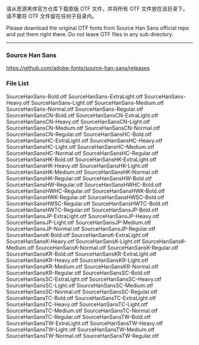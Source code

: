 请从思源黑体官方仓库下载原版 OTF 文件，并将所有 OTF 文件放在该目录下。请不要将 OTF 文件留在任何子目录内。

Please download the original OTF fonts from Source Han Sans official repo and put them right there. Do not leave OTF files in any sub directory.

---

### Source Han Sans
https://github.com/adobe-fonts/source-han-sans/releases

### File List
SourceHanSans-Bold.otf
SourceHanSans-ExtraLight.otf
SourceHanSans-Heavy.otf
SourceHanSans-Light.otf
SourceHanSans-Medium.otf
SourceHanSans-Normal.otf
SourceHanSans-Regular.otf
SourceHanSansCN-Bold.otf
SourceHanSansCN-ExtraLight.otf
SourceHanSansCN-Heavy.otf
SourceHanSansCN-Light.otf
SourceHanSansCN-Medium.otf
SourceHanSansCN-Normal.otf
SourceHanSansCN-Regular.otf
SourceHanSansHC-Bold.otf
SourceHanSansHC-ExtraLight.otf
SourceHanSansHC-Heavy.otf
SourceHanSansHC-Light.otf
SourceHanSansHC-Medium.otf
SourceHanSansHC-Normal.otf
SourceHanSansHC-Regular.otf
SourceHanSansHK-Bold.otf
SourceHanSansHK-ExtraLight.otf
SourceHanSansHK-Heavy.otf
SourceHanSansHK-Light.otf
SourceHanSansHK-Medium.otf
SourceHanSansHK-Normal.otf
SourceHanSansHK-Regular.otf
SourceHanSansHW-Bold.otf
SourceHanSansHW-Regular.otf
SourceHanSansHWHC-Bold.otf
SourceHanSansHWHC-Regular.otf
SourceHanSansHWK-Bold.otf
SourceHanSansHWK-Regular.otf
SourceHanSansHWSC-Bold.otf
SourceHanSansHWSC-Regular.otf
SourceHanSansHWTC-Bold.otf
SourceHanSansHWTC-Regular.otf
SourceHanSansJP-Bold.otf
SourceHanSansJP-ExtraLight.otf
SourceHanSansJP-Heavy.otf
SourceHanSansJP-Light.otf
SourceHanSansJP-Medium.otf
SourceHanSansJP-Normal.otf
SourceHanSansJP-Regular.otf
SourceHanSansK-Bold.otf
SourceHanSansK-ExtraLight.otf
SourceHanSansK-Heavy.otf
SourceHanSansK-Light.otf
SourceHanSansK-Medium.otf
SourceHanSansK-Normal.otf
SourceHanSansK-Regular.otf
SourceHanSansKR-Bold.otf
SourceHanSansKR-ExtraLight.otf
SourceHanSansKR-Heavy.otf
SourceHanSansKR-Light.otf
SourceHanSansKR-Medium.otf
SourceHanSansKR-Normal.otf
SourceHanSansKR-Regular.otf
SourceHanSansSC-Bold.otf
SourceHanSansSC-ExtraLight.otf
SourceHanSansSC-Heavy.otf
SourceHanSansSC-Light.otf
SourceHanSansSC-Medium.otf
SourceHanSansSC-Normal.otf
SourceHanSansSC-Regular.otf
SourceHanSansTC-Bold.otf
SourceHanSansTC-ExtraLight.otf
SourceHanSansTC-Heavy.otf
SourceHanSansTC-Light.otf
SourceHanSansTC-Medium.otf
SourceHanSansTC-Normal.otf
SourceHanSansTC-Regular.otf
SourceHanSansTW-Bold.otf
SourceHanSansTW-ExtraLight.otf
SourceHanSansTW-Heavy.otf
SourceHanSansTW-Light.otf
SourceHanSansTW-Medium.otf
SourceHanSansTW-Normal.otf
SourceHanSansTW-Regular.otf
